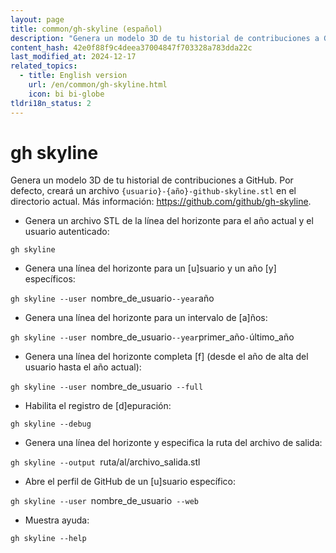 ```yaml
---
layout: page
title: common/gh-skyline (español)
description: "Genera un modelo 3D de tu historial de contribuciones a GitHub."
content_hash: 42e0f88f9c4deea37004847f703328a783dda22c
last_modified_at: 2024-12-17
related_topics:
  - title: English version
    url: /en/common/gh-skyline.html
    icon: bi bi-globe
tldri18n_status: 2
---
```

# gh skyline

Genera un modelo 3D de tu historial de contribuciones a GitHub.
Por defecto, creará un archivo `{usuario}-{año}-github-skyline.stl` en el directorio actual.
Más información: <https://github.com/github/gh-skyline>.

- Genera un archivo STL de la línea del horizonte para el año actual y el usuario autenticado:

`gh skyline`

- Genera una línea del horizonte para un [u]suario y un año [y] específicos:

`gh skyline --user `<span class="tldr-var badge badge-pill bg-dark-lm bg-white-dm text-white-lm text-dark-dm font-weight-bold">nombre_de_usuario</span>` --year `<span class="tldr-var badge badge-pill bg-dark-lm bg-white-dm text-white-lm text-dark-dm font-weight-bold">año</span>

- Genera una línea del horizonte para un intervalo de [a]ños:

`gh skyline --user `<span class="tldr-var badge badge-pill bg-dark-lm bg-white-dm text-white-lm text-dark-dm font-weight-bold">nombre_de_usuario</span>` --year `<span class="tldr-var badge badge-pill bg-dark-lm bg-white-dm text-white-lm text-dark-dm font-weight-bold">primer_año</span>`-`<span class="tldr-var badge badge-pill bg-dark-lm bg-white-dm text-white-lm text-dark-dm font-weight-bold">último_año</span>

- Genera una línea del horizonte completa [f] (desde el año de alta del usuario hasta el año actual):

`gh skyline --user `<span class="tldr-var badge badge-pill bg-dark-lm bg-white-dm text-white-lm text-dark-dm font-weight-bold">nombre_de_usuario</span>` --full`

- Habilita el registro de [d]epuración:

`gh skyline --debug`

- Genera una línea del horizonte y especifica la ruta del archivo de salida:

`gh skyline --output `<span class="tldr-var badge badge-pill bg-dark-lm bg-white-dm text-white-lm text-dark-dm font-weight-bold">ruta/al/archivo_salida.stl</span>

- Abre el perfil de GitHub de un [u]suario específico:

`gh skyline --user `<span class="tldr-var badge badge-pill bg-dark-lm bg-white-dm text-white-lm text-dark-dm font-weight-bold">nombre_de_usuario</span>` --web`

- Muestra ayuda:

`gh skyline --help`
